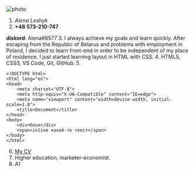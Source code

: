 ![photo](../photo_2022-06-03_21-36-43.jpg "My photo")
1. *Alena Leshyk*
2. **+48 573-210-747** 

**diskord**: Alena#8577
3. I always achieve my goals and learn quickly. After escaping from the Republic of Belarus and problems with employment in Poland, I decided to learn front-end in order to be independent of my place of residence.
I just started learning layout in HTML with CSS.
4. HTML5, CSS3, VS Code, Git, GitHub.
5. 
```
<!DOCTYPE html>
<html lang="en">
<head>
    <meta charset="UTF-8">
    <meta http-equiv="X-UA-Compatible" content="IE=edge">
    <meta name="viewport" content="width=device-width, initial-scale=1.0">
    <title>Document</title>
</head>
<body>
    <div>блок</div>
    <span>inline какой-то текст</span>
</body>
</html>
```
6. [My CV](https://github.com/Alenyszka/rsschool-cv/blob/gh-pages/cv.md "My CV")
7. Higher education, marketer-economist.
8. А1